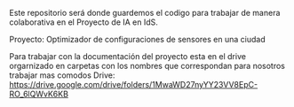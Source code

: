 Este repositorio será donde guardemos el codigo para trabajar de manera colaborativa en el Proyecto de IA en IdS. 

Proyecto: Optimizador de configuraciones de sensores en una ciudad

Para trabajar con la documentación del proyecto esta en el drive orgarnizado en carpetas con los nombres que correspondan para nosotros
trabajar mas comodos 
Drive: https://drive.google.com/drive/folders/1MwaWD27nyYY23VV8EpC-RO_6lQWvK6KB 

